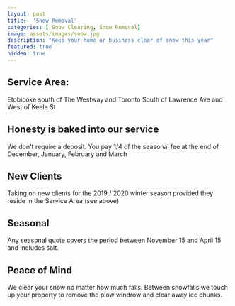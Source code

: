 ```yaml
---
layout: post
title:  'Snow Removal'
categories: [ Snow Clearing, Snow Removal]
image: assets/images/snow.jpg
description: "Keep your home or business clear of snow this year"
featured: true
hidden: true
---
```


## Service Area:
Etobicoke south of The Westway and Toronto South of Lawrence Ave and West of Keele St

## Honesty is baked into our service
We don't require a deposit. You pay 1/4 of the seasonal fee at the end of December, January, February and March

## New Clients
Taking on new clients for the 2019 / 2020 winter season provided they reside in the Service Area (see above)

## Seasonal
Any seasonal quote covers the period between November 15 and April 15 and includes salt.

## Peace of Mind
We clear your snow no matter how much falls. Between snowfalls we touch up your property to remove the plow windrow and clear away ice chunks.

